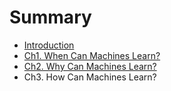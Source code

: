# Summary

* [Introduction](README.md)
* [Ch1. When Can Machines Learn?](ch1/1.0_when_can_machines_learn.md)
* [Ch2. Why Can Machines Learn?](ch2/2.0_why_can_machines_learn.md)
* Ch3. How Can Machines Learn?

